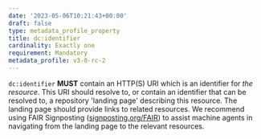 ```yaml
---
date: '2023-05-06T10:21:43+00:00'
draft: false
type: metadata_profile_property
title: dc:identifier
cardinality: Exactly one
requirement: Mandatory
metadata_profile: v3-0-rc-2
---
```

`dc:identifier` **MUST** contain an HTTP(S) URI which is an identifier for *the resource*. This URI should resolve to, or contain an identifier that can be resolved to, a repository 'landing page' describing this resource. The landing page should provide links to related resources. We recommend using FAIR Signposting ([signposting.org/FAIR](http://signposting.org/FAIR)) to assist machine agents in navigating from the landing page to the relevant resources. 

